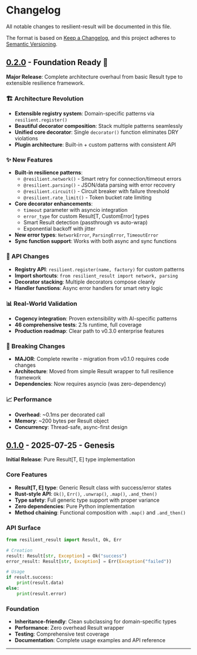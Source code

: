 # Changelog

All notable changes to resilient-result will be documented in this file.

The format is based on [Keep a Changelog](https://keepachangelog.com/en/1.0.0/),
and this project adheres to [Semantic Versioning](https://semver.org/spec/v2.0.0.html).

## [0.2.0] - Foundation Ready 🚀

**Major Release**: Complete architecture overhaul from basic Result type to extensible resilience framework.

### 🏗️ Architecture Revolution
- **Extensible registry system**: Domain-specific patterns via `resilient.register()`
- **Beautiful decorator composition**: Stack multiple patterns seamlessly
- **Unified core decorator**: Single `decorator()` function eliminates DRY violations
- **Plugin architecture**: Built-in + custom patterns with consistent API

### ✨ New Features
- **Built-in resilience patterns**:
  - `@resilient.network()` - Smart retry for connection/timeout errors
  - `@resilient.parsing()` - JSON/data parsing with error recovery  
  - `@resilient.circuit()` - Circuit breaker with failure threshold
  - `@resilient.rate_limit()` - Token bucket rate limiting
- **Core decorator enhancements**:
  - `timeout` parameter with asyncio integration
  - `error_type` for custom Result[T, CustomError] types
  - Smart Result detection (passthrough vs auto-wrap)
  - Exponential backoff with jitter
- **New error types**: `NetworkError`, `ParsingError`, `TimeoutError`
- **Sync function support**: Works with both async and sync functions

### 🔧 API Changes
- **Registry API**: `resilient.register(name, factory)` for custom patterns
- **Import shortcuts**: `from resilient_result import network, parsing` 
- **Decorator stacking**: Multiple decorators compose cleanly
- **Handler functions**: Async error handlers for smart retry logic

### 📊 Real-World Validation
- **Cogency integration**: Proven extensibility with AI-specific patterns
- **46 comprehensive tests**: 2.1s runtime, full coverage
- **Production roadmap**: Clear path to v0.3.0 enterprise features

### 🚨 Breaking Changes
- **MAJOR**: Complete rewrite - migration from v0.1.0 requires code changes
- **Architecture**: Moved from simple Result wrapper to full resilience framework
- **Dependencies**: Now requires asyncio (was zero-dependency)

### 📈 Performance
- **Overhead**: ~0.1ms per decorated call
- **Memory**: ~200 bytes per Result object
- **Concurrency**: Thread-safe, async-first design

## [0.1.0] - 2025-07-25 - Genesis

**Initial Release**: Pure Result[T, E] type implementation

### Core Features
- **Result[T, E] type**: Generic Result class with success/error states
- **Rust-style API**: `Ok()`, `Err()`, `.unwrap()`, `.map()`, `.and_then()`  
- **Type safety**: Full generic type support with proper variance
- **Zero dependencies**: Pure Python implementation
- **Method chaining**: Functional composition with `.map()` and `.and_then()`

### API Surface
```python
from resilient_result import Result, Ok, Err

# Creation
result: Result[str, Exception] = Ok("success")
error_result: Result[str, Exception] = Err(Exception("failed"))

# Usage
if result.success:
    print(result.data)
else:
    print(result.error)
```

### Foundation
- **Inheritance-friendly**: Clean subclassing for domain-specific types
- **Performance**: Zero overhead Result wrapper
- **Testing**: Comprehensive test coverage
- **Documentation**: Complete usage examples and API reference

---

[0.2.0]: https://github.com/iteebz/resilient-result/releases/tag/v0.2.0
[0.1.0]: https://github.com/iteebz/resilient-result/releases/tag/v0.1.0